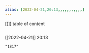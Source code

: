 ```yaml
---
alias: [2022-04-21,20:13,,,,,,,,,,,]
---
```

[[]]
table of content
```toc
```

[[2022-04-21]] 20:13

```query
"1817"
```